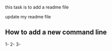 this task is to add a readme file

update my readme file

## How to add a new command line
1- 
2- 
3-